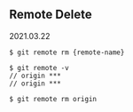 ## Remote Delete
2021.03.22

```
$ git remote rm {remote-name}
```
```
$ git remote -v
// origin ***
// origin ***

$ git remote rm origin
```